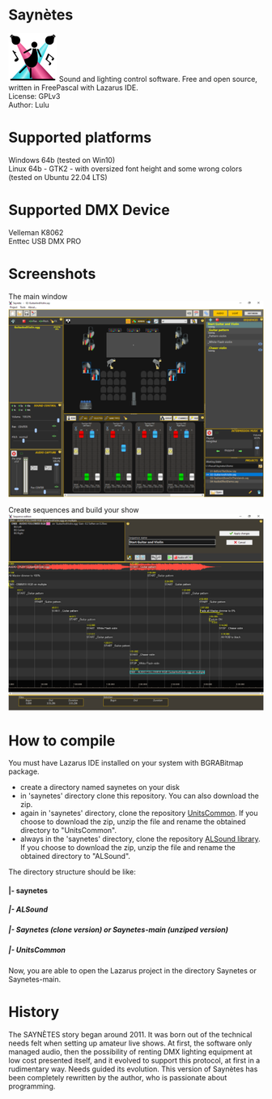 # Saynètes
![icon](https://github.com/Lulu04/Saynetes/blob/0a5e72501cb0eba0e7e990f5597bd38f26193196/Design/logo/logo96.png)
Sound and lighting control software. Free and open source, written in FreePascal with Lazarus IDE.  
License: GPLv3  
Author: Lulu  

# Supported platforms
Windows 64b (tested on Win10)  
Linux 64b - GTK2 - with oversized font height and some wrong colors (tested on Ubuntu 22.04 LTS)  

# Supported DMX Device
Velleman K8062  
Enttec USB DMX PRO  

# Screenshots
The main window
![The main window](https://github.com/Lulu04/Saynetes/blob/f5aacba1341b4c211a499a8bf532310f63696854/Screenshots/MainScreen.png)
  
Create sequences and build your show
![The sequencer](https://github.com/Lulu04/Saynetes/blob/f5aacba1341b4c211a499a8bf532310f63696854/Screenshots/Sequencer.png)

# How to compile
You must have Lazarus IDE installed on your system with BGRABitmap package.  
- create a directory named saynetes on your disk
- in 'saynetes' directory clone this repository. You can also download the zip.
- again in 'saynetes' directory, clone the repository [UnitsCommon](https://github.com/Lulu04/UnitsCommon). If you choose to download the zip, unzip the file and rename the obtained directory to "UnitsCommon".
- always in the 'saynetes' directory, clone the repository [ALSound library](https://github.com/Lulu04/ALSound). If you choose to download the zip, unzip the file and rename the obtained directory to "ALSound".

The directory structure should be like:  
#### |- saynetes  
##### |- ALSound  
##### |- Saynetes (clone version) or Saynetes-main (unziped version)  
##### |- UnitsCommon  
  
Now, you are able to open the Lazarus project in the directory Saynetes or Saynetes-main.  

# History
The SAYNÈTES story began around 2011. It was born out of the technical needs felt when setting up amateur live shows.
At first, the software only managed audio, then the possibility of renting DMX lighting equipment at low cost presented itself, and it evolved to support this protocol, at first in a rudimentary way. Needs guided its evolution.
This version of Saynètes has been completely rewritten by the author, who is passionate about programming.
